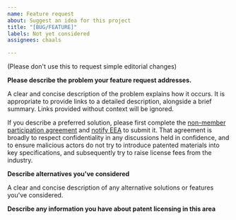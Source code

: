```yaml
---
name: Feature request
about: Suggest an idea for this project
title: "[BUG/FEATURE]"
labels: Not yet considered
assignees: chaals

---
```


(Please don't use this to request simple editorial changes)

**Please describe the problem your feature request addresses.**

A clear and concise description of the problem explains how it occurs.
It is appropriate to provide links to a detailed description, alongside a brief summary.
Links provided without context will be ignored.

If you describe a preferred solution, please first complete the [non-member participation agreement]([EEA-Non-Member-Participation-Agreement.pdf](https://github.com/EntEthAlliance/EthTrust-public/blob/main/EEA-Non-Member-Participation-Agreement.pdf)) and [notify EEA](https://entethalliance.org/contact/) to submit it. That agreement is broadly to respect confidentiality in any discussions held in confidence, and to ensure malicious actors do not try to introduce patented materials into key specifications, and subsequently try to raise license fees from the industry. 

**Describe alternatives you've considered**

A clear and concise description of any alternative solutions or features you've considered.

**Describe any information you have about patent licensing in this area**
